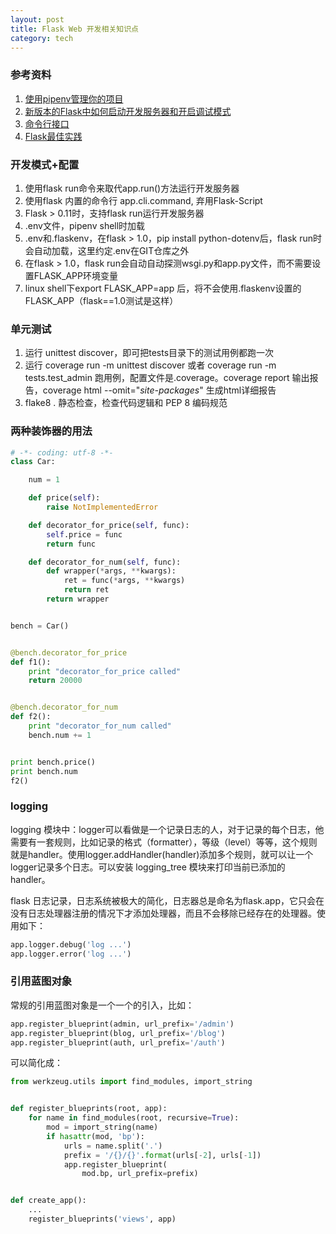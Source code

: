 ```yaml
---
layout: post
title: Flask Web 开发相关知识点
category: tech
---
```


### 参考资料

1. [使用pipenv管理你的项目](http://www.dongwm.com/archives/%E4%BD%BF%E7%94%A8pipenv%E7%AE%A1%E7%90%86%E4%BD%A0%E7%9A%84%E9%A1%B9%E7%9B%AE/)
1. [新版本的Flask中如何启动开发服务器和开启调试模式](https://zhuanlan.zhihu.com/p/40782238)
1. [命令行接口](https://dormousehole.readthedocs.io/en/latest/cli.html)
1. [Flask最佳实践](https://zhuanlan.zhihu.com/p/22774028)

### 开发模式+配置

1. 使用flask run命令来取代app.run()方法运行开发服务器
1. 使用flask 内置的命令行 app.cli.command, 弃用Flask-Script
1. Flask > 0.11时，支持flask run运行开发服务器
1. .env文件，pipenv shell时加载
1. .env和.flaskenv，在flask > 1.0，pip install python-dotenv后，flask run时会自动加载，这里约定.env在GIT仓库之外
1. 在flask > 1.0，flask run会自动自动探测wsgi.py和app.py文件，而不需要设置FLASK_APP环境变量
1. linux shell下export FLASK_APP=app 后，将不会使用.flaskenv设置的FLASK_APP（flask==1.0测试是这样）

### 单元测试
1. 运行 unittest discover，即可把tests目录下的测试用例都跑一次
1. 运行 coverage run -m unittest discover 或者 coverage run -m tests.test_admin 跑用例，配置文件是.coverage。coverage report 输出报告，coverage html --omit="*site-packages*" 生成html详细报告
1. flake8 . 静态检查，检查代码逻辑和 PEP 8 编码规范

### 两种装饰器的用法

``` python
# -*- coding: utf-8 -*-
class Car:

    num = 1

    def price(self):
        raise NotImplementedError

    def decorator_for_price(self, func):
        self.price = func
        return func

    def decorator_for_num(self, func):
        def wrapper(*args, **kwargs):
            ret = func(*args, **kwargs)
            return ret
        return wrapper


bench = Car()


@bench.decorator_for_price
def f1():
    print "decorator_for_price called"
    return 20000


@bench.decorator_for_num
def f2():
    print "decorator_for_num called"
    bench.num += 1


print bench.price()
print bench.num
f2()
```

### logging

logging 模块中：logger可以看做是一个记录日志的人，对于记录的每个日志，他需要有一套规则，比如记录的格式（formatter），等级（level）等等，这个规则就是handler。使用logger.addHandler(handler)添加多个规则，就可以让一个logger记录多个日志。可以安装 logging_tree 模块来打印当前已添加的 handler。

flask 日志记录，日志系统被极大的简化，日志器总是命名为flask.app，它只会在没有日志处理器注册的情况下才添加处理器，而且不会移除已经存在的处理器。使用如下：

``` python
app.logger.debug('log ...')
app.logger.error('log ...')
``` 

### 引用蓝图对象

常规的引用蓝图对象是一个一个的引入，比如：

``` python
app.register_blueprint(admin, url_prefix='/admin')
app.register_blueprint(blog, url_prefix='/blog')
app.register_blueprint(auth, url_prefix='/auth')
``` 

可以简化成：

``` python
from werkzeug.utils import find_modules, import_string


def register_blueprints(root, app):
    for name in find_modules(root, recursive=True):
        mod = import_string(name)
        if hasattr(mod, 'bp'):
            urls = name.split('.')
            prefix = '/{}/{}'.format(urls[-2], urls[-1])
            app.register_blueprint(
                mod.bp, url_prefix=prefix)


def create_app():
    ...
    register_blueprints('views', app)
``` 

